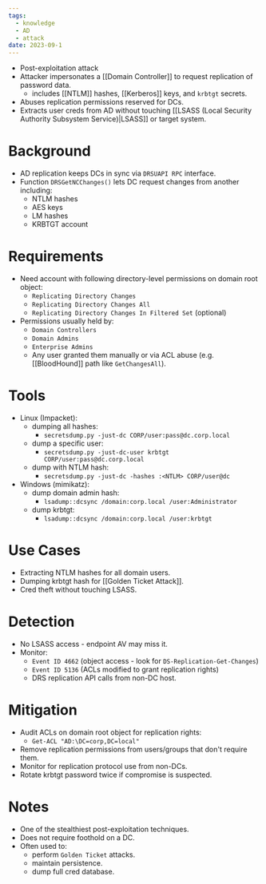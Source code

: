 ```yaml
---
tags:
  - knowledge
  - AD
  - attack
date: 2023-09-1
---
```

- Post-exploitation attack
- Attacker impersonates a [[Domain Controller]] to request replication of password data.
	- includes [[NTLM]] hashes, [[Kerberos]] keys, and `krbtgt` secrets.
- Abuses replication permissions reserved for DCs.
- Extracts user creds from AD without touching [[LSASS (Local Security Authority Subsystem Service)|LSASS]] or target system.
# Background

- AD replication keeps DCs in sync via `DRSUAPI RPC` interface.
- Function `DRSGetNCChanges()` lets DC request changes from another including:
	- NTLM hashes
	- AES keys
	- LM hashes
	- KRBTGT account
# Requirements

- Need account with following directory-level permissions on domain root object:
	- `Replicating Directory Changes`
	- `Replicating Directory Changes All`
	- `Replicating Directory Changes In Filtered Set` (optional)
- Permissions usually held by:
	- `Domain Controllers`
	- `Domain Admins`
	- `Enterprise Admins`
	- Any user granted them manually or via ACL abuse (e.g. [[BloodHound]] path like `GetChangesAll`).
# Tools

- Linux (Impacket):
	- dumping all hashes:
		- `secretsdump.py -just-dc CORP/user:pass@dc.corp.local`
	- dump a specific user:
		- `secretsdump.py -just-dc-user krbtgt CORP/user:pass@dc.corp.local`
	- dump with NTLM hash:
		- `secretsdump.py -just-dc -hashes :<NTLM> CORP/user@dc`
- Windows (mimikatz):
	- dump domain admin hash:
		- `lsadump::dcsync /domain:corp.local /user:Administrator`
	- dump krbtgt:
		- `lsadump::dcsync /domain:corp.local /user:krbtgt`
# Use Cases

- Extracting NTLM hashes for all domain users.
- Dumping krbtgt hash for [[Golden Ticket Attack]].
- Cred theft without touching LSASS.
# Detection

- No LSASS access - endpoint AV may miss it.
- Monitor:
	- `Event ID 4662` (object access - look for `DS-Replication-Get-Changes`)
	- `Event ID 5136` (ACLs modified to grant replication rights)
	- DRS replication API calls from non-DC host.
# Mitigation

- Audit ACLs on domain root object for replication rights:
	- `Get-ACL "AD:\DC=corp,DC=local"`
- Remove replication permissions from users/groups that don't require them.
- Monitor for replication protocol use from non-DCs.
- Rotate krbtgt password twice if compromise is suspected.
# Notes

- One of the stealthiest post-exploitation techniques.
- Does not require foothold on a DC.
- Often used to:
	- perform `Golden Ticket` attacks.
	- maintain persistence.
	- dump full cred database.

